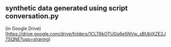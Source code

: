 ## synthetic data generated using script conversation.py

(in Google Drive)[https://drive.google.com/drive/folders/1CLT6kOTUGs6e5NVw_sBUblXZE2J7SQNE?usp=sharing)
